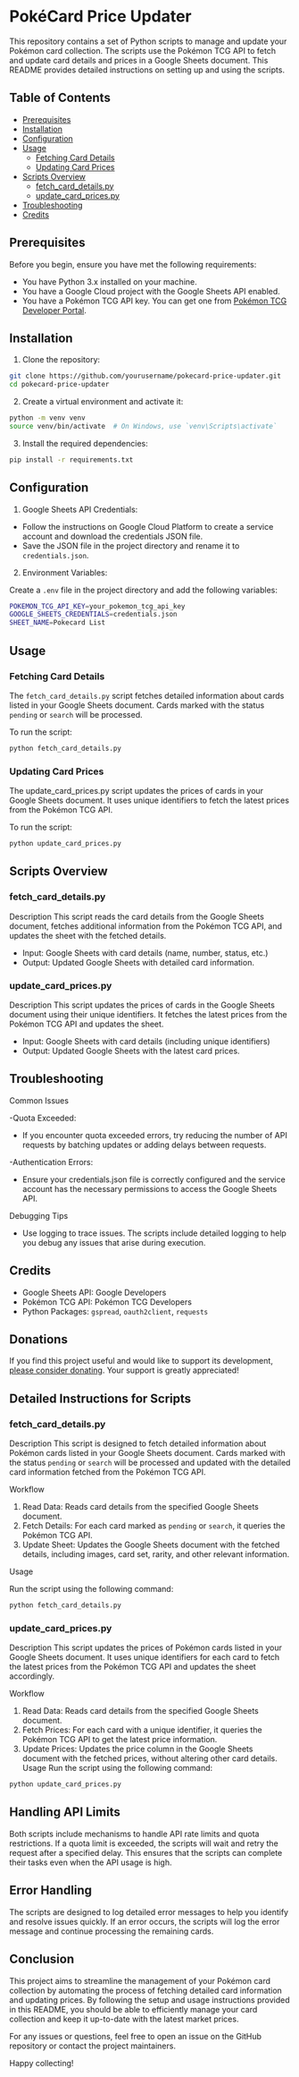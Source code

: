 # PokéCard Price Updater

This repository contains a set of Python scripts to manage and update your Pokémon card collection. The scripts use the Pokémon TCG API to fetch and update card details and prices in a Google Sheets document. This README provides detailed instructions on setting up and using the scripts.

## Table of Contents

- [Prerequisites](#prerequisites)
- [Installation](#installation)
- [Configuration](#configuration)
- [Usage](#usage)
  - [Fetching Card Details](#fetching-card-details)
  - [Updating Card Prices](#updating-card-prices)
- [Scripts Overview](#scripts-overview)
  - [fetch_card_details.py](#fetch_card_detailspy)
  - [update_card_prices.py](#update_card_pricespy)
- [Troubleshooting](#troubleshooting)
- [Credits](#credits)

## Prerequisites

Before you begin, ensure you have met the following requirements:

- You have Python 3.x installed on your machine.
- You have a Google Cloud project with the Google Sheets API enabled.
- You have a Pokémon TCG API key. You can get one from [Pokémon TCG Developer Portal](https://dev.pokemontcg.io/dashboard).

## Installation

1. Clone the repository:

```bash
git clone https://github.com/yourusername/pokecard-price-updater.git
cd pokecard-price-updater
```

2. Create a virtual environment and activate it:
```bash
python -m venv venv
source venv/bin/activate  # On Windows, use `venv\Scripts\activate`
```

3. Install the required dependencies:
```bash
pip install -r requirements.txt
```
## Configuration

1. Google Sheets API Credentials:

- Follow the instructions on Google Cloud Platform to create a service account and download the credentials JSON file.
- Save the JSON file in the project directory and rename it to `credentials.json`.
  
2. Environment Variables:

Create a `.env` file in the project directory and add the following variables:
```bash
POKEMON_TCG_API_KEY=your_pokemon_tcg_api_key
GOOGLE_SHEETS_CREDENTIALS=credentials.json
SHEET_NAME=Pokecard List
```
## Usage
### Fetching Card Details
The `fetch_card_details.py` script fetches detailed information about cards listed in your Google Sheets document. Cards marked with the status `pending` or `search` will be processed.

To run the script:
```bash
python fetch_card_details.py
```
### Updating Card Prices
The update_card_prices.py script updates the prices of cards in your Google Sheets document. It uses unique identifiers to fetch the latest prices from the Pokémon TCG API.

To run the script:
```bash
python update_card_prices.py
```
## Scripts Overview

### fetch_card_details.py
Description
This script reads the card details from the Google Sheets document, fetches additional information from the Pokémon TCG API, and updates the sheet with the fetched details.

- Input: Google Sheets with card details (name, number, status, etc.)
- Output: Updated Google Sheets with detailed card information.
  
### update_card_prices.py
Description
This script updates the prices of cards in the Google Sheets document using their unique identifiers. It fetches the latest prices from the Pokémon TCG API and updates the sheet.

- Input: Google Sheets with card details (including unique identifiers)
- Output: Updated Google Sheets with the latest card prices.
  
## Troubleshooting
Common Issues

-Quota Exceeded:
   - If you encounter quota exceeded errors, try reducing the number of API requests by batching updates or adding delays between requests.

-Authentication Errors:
   - Ensure your credentials.json file is correctly configured and the service account has the necessary permissions to access the Google Sheets API.
   
Debugging Tips
- Use logging to trace issues. The scripts include detailed logging to help you debug any issues that arise during execution.

## Credits
- Google Sheets API: Google Developers
- Pokémon TCG API: Pokémon TCG Developers
- Python Packages: `gspread`, `oauth2client`, `requests`

## Donations
If you find this project useful and would like to support its development, [please consider donating](https://www.paypal.com/paypalme/Daanishcws). Your support is greatly appreciated!

## Detailed Instructions for Scripts
### fetch_card_details.py
Description
This script is designed to fetch detailed information about Pokémon cards listed in your Google Sheets document. Cards marked with the status `pending` or `search` will be processed and updated with the detailed card information fetched from the Pokémon TCG API.

Workflow
1. Read Data: Reads card details from the specified Google Sheets document.
2. Fetch Details: For each card marked as `pending` or `search`, it queries the Pokémon TCG API.
3. Update Sheet: Updates the Google Sheets document with the fetched details, including images, card set, rarity, and other relevant information.
   
Usage

Run the script using the following command:
```bash
python fetch_card_details.py
```
### update_card_prices.py
Description
This script updates the prices of Pokémon cards listed in your Google Sheets document. It uses unique identifiers for each card to fetch the latest prices from the Pokémon TCG API and updates the sheet accordingly.

Workflow
1. Read Data: Reads card details from the specified Google Sheets document.
2. Fetch Prices: For each card with a unique identifier, it queries the Pokémon TCG API to get the latest price information.
3. Update Prices: Updates the price column in the Google Sheets document with the fetched prices, without altering other card details.
Usage
Run the script using the following command:
```bash
python update_card_prices.py
```
## Handling API Limits
Both scripts include mechanisms to handle API rate limits and quota restrictions. If a quota limit is exceeded, the scripts will wait and retry the request after a specified delay. This ensures that the scripts can complete their tasks even when the API usage is high.

## Error Handling
The scripts are designed to log detailed error messages to help you identify and resolve issues quickly. If an error occurs, the scripts will log the error message and continue processing the remaining cards.

## Conclusion
This project aims to streamline the management of your Pokémon card collection by automating the process of fetching detailed card information and updating prices. By following the setup and usage instructions provided in this README, you should be able to efficiently manage your card collection and keep it up-to-date with the latest market prices.

For any issues or questions, feel free to open an issue on the GitHub repository or contact the project maintainers.

Happy collecting!

